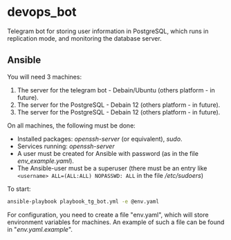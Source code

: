 # devops_bot

Telegram bot for storing user information in PostgreSQL, which runs in replication mode, and monitoring the database server.

## Ansible

You will need 3 machines:

1. The server for the telegram bot - Debain/Ubuntu (others platform - in future).
2. The server for the PostgreSQL - Debain 12 (others platform - in future).
3. The server for the PostgreSQL - Debain 12 (others platform - in future).

On all machines, the following must be done:

* Installed packages: *openssh-server* (or equivalent), *sudo*.
* Services running: *openssh-server*
* A user must be created for Ansible with password (as in the file *env_example.yaml*).
* The Ansible-user must be a superuser (there must be an entry like `<username> ALL=(ALL:ALL) NOPASSWD: ALL` in the file */etc/sudoers*)

To start:

```bash
ansible-playbook playbook_tg_bot.yml -e @env.yaml
```

For configuration, you need to create a file "env.yaml", which will store environment variables for machines.
An example of such a file can be found in "*env.yaml.example*".
